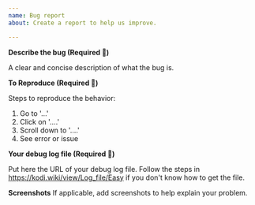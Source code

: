 ```yaml
---
name: Bug report
about: Create a report to help us improve.

---
```


**Describe the bug (Required :red_circle:)**

A clear and concise description of what the bug is.

**To Reproduce (Required :red_circle:)**

Steps to reproduce the behavior:
1. Go to '...'
2. Click on '....'
3. Scroll down to '....'
4. See error or issue

**Your debug log file (Required :red_circle:)**

Put here the URL of your debug log file. Follow the steps in https://kodi.wiki/view/Log_file/Easy if you don't know how to get the file.

**Screenshots**
If applicable, add screenshots to help explain your problem.

<!-- 
ATTENTION:
The required information is really necesary. Whithout it, there is no easy way to check any issue.
Your issue will be closed if the required information is not included. 
-->
